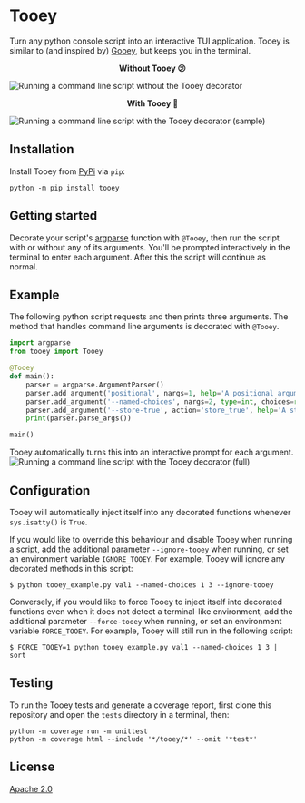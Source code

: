 # Tooey
Turn any python console script into an interactive TUI application.
Tooey is similar to (and inspired by) [Gooey](https://github.com/chriskiehl/Gooey/), but keeps you in the terminal.

<p align="center"><b>Without Tooey 😕</b></p>

![Running a command line script without the Tooey decorator](https://github.com/simonrob/tooey/assets/934006/938791ce-c0f5-4684-a779-48fdacb336b9)

<p align="center"><b>With Tooey 🎉</b></p>

![Running a command line script with the Tooey decorator (sample)](https://github.com/simonrob/tooey/assets/934006/c8c53abd-e4b3-4803-a42c-f3bffa409455)


## Installation
Install Tooey from [PyPi](https://pypi.org/project/tooey/) via `pip`:

```console
python -m pip install tooey
```


## Getting started
Decorate your script's [argparse](https://docs.python.org/3/library/argparse.html) function with `@Tooey`, then run the script with or without any of its arguments.
You'll be prompted interactively in the terminal to enter each argument.
After this the script will continue as normal.


## Example
The following python script requests and then prints three arguments.
The method that handles command line arguments is decorated with `@Tooey`.

```python
import argparse
from tooey import Tooey

@Tooey
def main():
    parser = argparse.ArgumentParser()
    parser.add_argument('positional', nargs=1, help='A positional argument requiring one value')
    parser.add_argument('--named-choices', nargs=2, type=int, choices=range(1, 5), help='A named argument requiring two integers from a given list of choices')
    parser.add_argument('--store-true', action='store_true', help='A store_true argument')
    print(parser.parse_args())

main()
```

Tooey automatically turns this into an interactive prompt for each argument.
![Running a command line script with the Tooey decorator (full)](https://github.com/simonrob/tooey/assets/934006/a48d6499-04d2-42d1-91e3-f8d6db219266)


## Configuration
Tooey will automatically inject itself into any decorated functions whenever `sys.isatty()` is `True`.

If you would like to override this behaviour and disable Tooey when running a script, add the additional parameter `--ignore-tooey` when running, or set an environment variable `IGNORE_TOOEY`.
For example, Tooey will ignore any decorated methods in this script:

```console
$ python tooey_example.py val1 --named-choices 1 3 --ignore-tooey
```

Conversely, if you would like to force Tooey to inject itself into decorated functions even when it does not detect a terminal-like environment, add the additional parameter `--force-tooey` when running, or set an environment variable `FORCE_TOOEY`.
For example, Tooey will still run in the following script:

```console
$ FORCE_TOOEY=1 python tooey_example.py val1 --named-choices 1 3 | sort
```


## Testing
To run the Tooey tests and generate a coverage report, first clone this repository and open the `tests` directory in a terminal, then:

```console
python -m coverage run -m unittest
python -m coverage html --include '*/tooey/*' --omit '*test*'
```


## License
[Apache 2.0](https://github.com/simonrob/tooey/blob/main/LICENSE)
